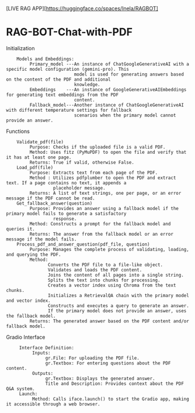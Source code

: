 [LIVE RAG APP][https://huggingface.co/spaces/Inela/RAGBOT]



# RAG-BOT-Chat-with-PDF


   Initialization
   
        Models and Embeddings:
             Primary_model ---An instance of ChatGoogleGenerativeAI with a specific model configuration (gemini-pro). This 
                              model is used for generating answers based on the content of the PDF and additional 
                              knowledge.
             Embeddings    ---An instance of GoogleGenerativeAIEmbeddings for generating text embeddings from the PDF 
                              content.
             Fallback_model---Another instance of ChatGoogleGenerativeAI with different temperature settings for fallback 
                              scenarios when the primary model cannot provide an answer.


          
  
   
   
   Functions
   
        Validate_pdf(file)
             Purpose: Checks if the uploaded file is a valid PDF.
             Method: Uses fitz (PyMuPDF) to open the file and verify that it has at least one page.
             Returns: True if valid, otherwise False.
        Load_pdf(file)
             Purpose: Extracts text from each page of the PDF.
             Method : Utilizes pdfplumber to open the PDF and extract text. If a page contains no text, it appends a 
                      placeholder message.
             Returns: A list of text strings, one per page, or an error message if the PDF cannot be read.
        Get_fallback_answer(question)
             Purpose: Provides an answer using a fallback model if the primary model fails to generate a satisfactory 
                      response.
             Method: Constructs a prompt for the fallback model and queries it.
             Returns: The answer from the fallback model or an error message if the model fails.
        Process_pdf_and_answer_question(pdf_file, question)
             Purpose: Manages the complete process of validating, loading, and querying the PDF.
             Method:
                    Converts the PDF file to a file-like object.
                    Validates and loads the PDF content.
                    Joins the content of all pages into a single string.
                    Splits the text into chunks for processing.
                    Creates a vector index using Chroma from the text chunks.
                    Initializes a RetrievalQA chain with the primary model and vector index.
                    Constructs and executes a query to generate an answer.
                    If the primary model does not provide an answer, uses the fallback model.
             Returns: The generated answer based on the PDF content and/or fallback model.



   
   
   
   
   Gradio Interface
   
         Interface Definition:
              Inputs:
                   gr.File: For uploading the PDF file.
                   gr.Textbox: For entering questions about the PDF content.
              Outputs:
                   gr.Textbox: Displays the generated answer.
                   Title and Description: Provides context about the PDF Q&A system.
         Launch:
              Method: Calls iface.launch() to start the Gradio app, making it accessible through a web browser.
